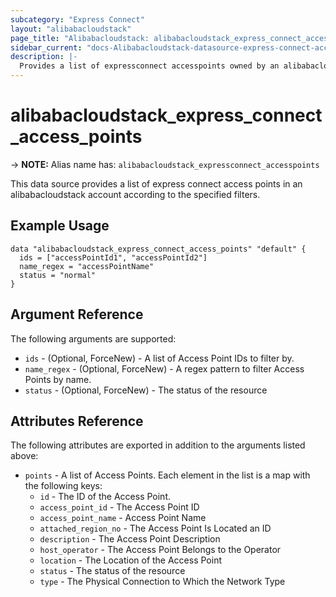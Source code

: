 ```yaml
---
subcategory: "Express Connect"
layout: "alibabacloudstack"
page_title: "Alibabacloudstack: alibabacloudstack_express_connect_access_points"
sidebar_current: "docs-Alibabacloudstack-datasource-express-connect-access-points"
description: |-
  Provides a list of expressconnect accesspoints owned by an alibabacloudstack account.
---
```


# alibabacloudstack_express_connect_access_points
-> **NOTE:** Alias name has: `alibabacloudstack_expressconnect_accesspoints`

This data source provides a list of express connect access points in an alibabacloudstack account according to the specified filters.

## Example Usage
```
data "alibabacloudstack_express_connect_access_points" "default" {
  ids = ["accessPointId1", "accessPointId2"]
  name_regex = "accessPointName"
  status = "normal"
}
```

## Argument Reference

The following arguments are supported:
  * `ids` - (Optional, ForceNew) - A list of Access Point IDs to filter by.
  * `name_regex` - (Optional, ForceNew) - A regex pattern to filter Access Points by name.
  * `status` - (Optional, ForceNew) - The status of the resource
  
## Attributes Reference

The following attributes are exported in addition to the arguments listed above:
  * `points` - A list of Access Points. Each element in the list is a map with the following keys:
    * `id` - The ID of the Access Point.
    * `access_point_id` - The Access Point ID
    * `access_point_name` - Access Point Name
    * `attached_region_no` - The Access Point Is Located an ID
    * `description` - The Access Point Description
    * `host_operator` - The Access Point Belongs to the Operator
    * `location` - The Location of the Access Point
    * `status` - The status of the resource
    * `type` - The Physical Connection to Which the Network Type
